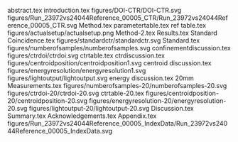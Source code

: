 abstract.tex
introduction.tex
figures/DOI-CTR/DOI-CTR.svg
figures/Run_23972vs24044Reference_00005_CTR/Run_23972vs24044Reference_00005_CTR.svg
Method.tex
parametertable.tex
ref table.tex
figures/actualsetup/actualsetup.png
Method-2.tex
Results.tex
Standard Coincidence.tex
figures/standardctr/standardctr.svg
Standard.tex
figures/numberofsamples/numberofsamples.svg
confinementdiscussion.tex
figures/ctrdoi/ctrdoi.svg
ctrtable.tex
ctrdiscussion.tex
figures/centroidposition/centroidposition1.svg
centroid discussion.tex
figures/energyresolution/energyresolution1.svg
figures/lightoutput/lightoutput.svg
energy discussion.tex
20mm Measurements.tex
figures/numberofsamples-20/numberofsamples-20.svg
figures/ctrdoi-20/ctrdoi-20.svg
ctrtable-20.tex
figures/centroidposition-20/centroidposition-20.svg
figures/energyresolution-20/energyresolution-20.svg
figures/lightoutput-20/lightoutput-20.svg
Discussion.tex
Summary.tex
Acknowledgements.tex
Appendix.tex
figures/Run_23972vs24044Reference_00005_IndexData/Run_23972vs24044Reference_00005_IndexData.svg